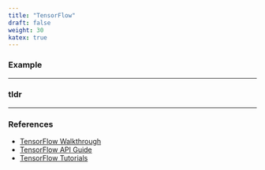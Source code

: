 ```yaml
---
title: "TensorFlow"
draft: false
weight: 30
katex: true
---
```


### Example

---

### tldr

---

### References
- [TensorFlow Walkthrough](https://www.youtube.com/watch?v=S9ElPZupUsE&list=PLkDaE6sCZn6Hn0vK8co82zjQtt3T2Nkqc&index=34)
- [TensorFlow API Guide](https://www.tensorflow.org/tutorials)
- [TensorFlow Tutorials](https://www.tensorflow.org/tutorials)
